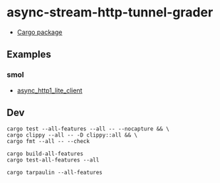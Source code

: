# async-stream-http-tunnel-grader

* [Cargo package](https://crates.io/crates/async-stream-http-tunnel-grader)

## Examples

### smol 

* [async_http1_lite_client](demos/smol/src/async_http1_lite_client.rs)

## Dev

```
cargo test --all-features --all -- --nocapture && \
cargo clippy --all -- -D clippy::all && \
cargo fmt --all -- --check
```

```
cargo build-all-features
cargo test-all-features --all
```

```
cargo tarpaulin --all-features
```
